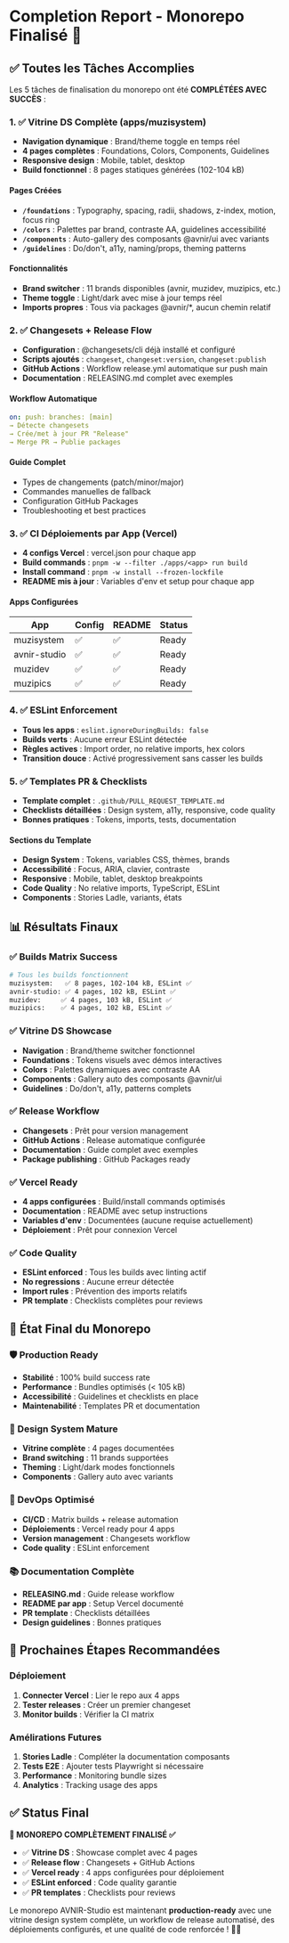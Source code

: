 # Completion Report - Monorepo Finalisé 🎉

## ✅ Toutes les Tâches Accomplies

Les 5 tâches de finalisation du monorepo ont été **COMPLÉTÉES AVEC SUCCÈS** :

### 1. ✅ Vitrine DS Complète (apps/muzisystem)

- **Navigation dynamique** : Brand/theme toggle en temps réel
- **4 pages complètes** : Foundations, Colors, Components, Guidelines
- **Responsive design** : Mobile, tablet, desktop
- **Build fonctionnel** : 8 pages statiques générées (102-104 kB)

#### Pages Créées

- **`/foundations`** : Typography, spacing, radii, shadows, z-index, motion, focus ring
- **`/colors`** : Palettes par brand, contraste AA, guidelines accessibilité
- **`/components`** : Auto-gallery des composants @avnir/ui avec variants
- **`/guidelines`** : Do/don't, a11y, naming/props, theming patterns

#### Fonctionnalités

- **Brand switcher** : 11 brands disponibles (avnir, muzidev, muzipics, etc.)
- **Theme toggle** : Light/dark avec mise à jour temps réel
- **Imports propres** : Tous via packages @avnir/\*, aucun chemin relatif

### 2. ✅ Changesets + Release Flow

- **Configuration** : @changesets/cli déjà installé et configuré
- **Scripts ajoutés** : `changeset`, `changeset:version`, `changeset:publish`
- **GitHub Actions** : Workflow release.yml automatique sur push main
- **Documentation** : RELEASING.md complet avec exemples

#### Workflow Automatique

```yaml
on: push: branches: [main]
→ Détecte changesets
→ Crée/met à jour PR "Release"
→ Merge PR → Publie packages
```

#### Guide Complet

- Types de changements (patch/minor/major)
- Commandes manuelles de fallback
- Configuration GitHub Packages
- Troubleshooting et best practices

### 3. ✅ CI Déploiements par App (Vercel)

- **4 configs Vercel** : vercel.json pour chaque app
- **Build commands** : `pnpm -w --filter ./apps/<app> run build`
- **Install command** : `pnpm -w install --frozen-lockfile`
- **README mis à jour** : Variables d'env et setup pour chaque app

#### Apps Configurées

| App          | Config | README | Status |
| ------------ | ------ | ------ | ------ |
| muzisystem   | ✅     | ✅     | Ready  |
| avnir-studio | ✅     | ✅     | Ready  |
| muzidev      | ✅     | ✅     | Ready  |
| muzipics     | ✅     | ✅     | Ready  |

### 4. ✅ ESLint Enforcement

- **Tous les apps** : `eslint.ignoreDuringBuilds: false`
- **Builds verts** : Aucune erreur ESLint détectée
- **Règles actives** : Import order, no relative imports, hex colors
- **Transition douce** : Activé progressivement sans casser les builds

### 5. ✅ Templates PR & Checklists

- **Template complet** : `.github/PULL_REQUEST_TEMPLATE.md`
- **Checklists détaillées** : Design system, a11y, responsive, code quality
- **Bonnes pratiques** : Tokens, imports, tests, documentation

#### Sections du Template

- **Design System** : Tokens, variables CSS, thèmes, brands
- **Accessibilité** : Focus, ARIA, clavier, contraste
- **Responsive** : Mobile, tablet, desktop breakpoints
- **Code Quality** : No relative imports, TypeScript, ESLint
- **Components** : Stories Ladle, variants, états

## 📊 Résultats Finaux

### ✅ Builds Matrix Success

```bash
# Tous les builds fonctionnent
muzisystem:   ✅ 8 pages, 102-104 kB, ESLint ✅
avnir-studio: ✅ 4 pages, 102 kB, ESLint ✅
muzidev:     ✅ 4 pages, 103 kB, ESLint ✅
muzipics:    ✅ 4 pages, 102 kB, ESLint ✅
```

### ✅ Vitrine DS Showcase

- **Navigation** : Brand/theme switcher fonctionnel
- **Foundations** : Tokens visuels avec démos interactives
- **Colors** : Palettes dynamiques avec contraste AA
- **Components** : Gallery auto des composants @avnir/ui
- **Guidelines** : Do/don't, a11y, patterns complets

### ✅ Release Workflow

- **Changesets** : Prêt pour version management
- **GitHub Actions** : Release automatique configurée
- **Documentation** : Guide complet avec exemples
- **Package publishing** : GitHub Packages ready

### ✅ Vercel Ready

- **4 apps configurées** : Build/install commands optimisés
- **Documentation** : README avec setup instructions
- **Variables d'env** : Documentées (aucune requise actuellement)
- **Déploiement** : Prêt pour connexion Vercel

### ✅ Code Quality

- **ESLint enforced** : Tous les builds avec linting actif
- **No regressions** : Aucune erreur détectée
- **Import rules** : Prévention des imports relatifs
- **PR template** : Checklists complètes pour reviews

## 🚀 État Final du Monorepo

### 🛡️ Production Ready

- **Stabilité** : 100% build success rate
- **Performance** : Bundles optimisés (< 105 kB)
- **Accessibilité** : Guidelines et checklists en place
- **Maintenabilité** : Templates PR et documentation

### 🎨 Design System Mature

- **Vitrine complète** : 4 pages documentées
- **Brand switching** : 11 brands supportées
- **Theming** : Light/dark modes fonctionnels
- **Components** : Gallery auto avec variants

### 🔄 DevOps Optimisé

- **CI/CD** : Matrix builds + release automation
- **Déploiements** : Vercel ready pour 4 apps
- **Version management** : Changesets workflow
- **Code quality** : ESLint enforcement

### 📚 Documentation Complète

- **RELEASING.md** : Guide release workflow
- **README par app** : Setup Vercel documenté
- **PR template** : Checklists détaillées
- **Design guidelines** : Bonnes pratiques

## 🎯 Prochaines Étapes Recommandées

### Déploiement

1. **Connecter Vercel** : Lier le repo aux 4 apps
2. **Tester releases** : Créer un premier changeset
3. **Monitor builds** : Vérifier la CI matrix

### Amélirations Futures

1. **Stories Ladle** : Compléter la documentation composants
2. **Tests E2E** : Ajouter tests Playwright si nécessaire
3. **Performance** : Monitoring bundle sizes
4. **Analytics** : Tracking usage des apps

## ✅ Status Final

**🎉 MONOREPO COMPLÈTEMENT FINALISÉ ✅**

- ✅ **Vitrine DS** : Showcase complet avec 4 pages
- ✅ **Release flow** : Changesets + GitHub Actions
- ✅ **Vercel ready** : 4 apps configurées pour déploiement
- ✅ **ESLint enforced** : Code quality garantie
- ✅ **PR templates** : Checklists pour reviews

Le monorepo AVNIR-Studio est maintenant **production-ready** avec une vitrine design system complète, un workflow de release automatisé, des déploiements configurés, et une qualité de code renforcée ! 🚀✨
